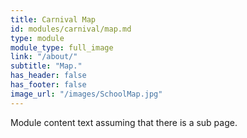 ```yaml
---
title: Carnival Map
id: modules/carnival/map.md
type: module
module_type: full_image
link: "/about/"
subtitle: "Map."
has_header: false
has_footer: false
image_url: "/images/SchoolMap.jpg"
---
```

Module content text assuming that there is a sub page.